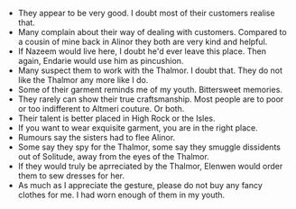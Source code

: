 - They appear to be very good. I doubt most of their customers realise that.
- Many complain about their way of dealing with customers. Compared to a cousin of mine back in Alinor they both are very kind and helpful.
- If Nazeem would live here, I doubt he'd ever leave this place. Then again, Endarie would use him as pincushion.
- Many suspect them to work with the Thalmor. I doubt that. They do not like the Thalmor any more like I do.
- Some of their garment reminds me of my youth. Bittersweet memories.
- They rarely can show their true craftsmanship. Most people are to poor or too indifferent to Altmeri couture. Or both.
- Their talent is better placed in High Rock or the Isles.
- If you want to wear exquisite garment, you are in the right place.
- Rumours say the sisters had to flee Alinor.
- Some say they spy for the Thalmor, some say they smuggle dissidents out of Solitude, away from the eyes of the Thalmor.
- If they would truly be aprreciated by the Thalmor, Elenwen would order them to sew dresses for her.
- As much as I appreciate the gesture, please do not buy any fancy clothes for me. I had worn enough of them in my youth.
